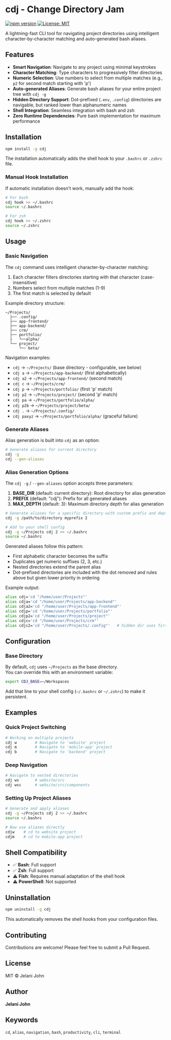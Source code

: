 # cdj - Change Directory Jam

[![npm version](https://img.shields.io/npm/v/cdj.svg)](https://www.npmjs.com/package/cdj)
[![License: MIT](https://img.shields.io/badge/License-MIT-yellow.svg)](https://opensource.org/licenses/MIT)

A lightning-fast CLI tool for navigating project directories using intelligent character-by-character matching and auto-generated bash aliases.

## Features

- **Smart Navigation**: Navigate to any project using minimal keystrokes
- **Character Matching**: Type characters to progressively filter directories
- **Numeric Selection**: Use numbers to select from multiple matches (e.g., `p2` for second match starting with 'p')
- **Auto-generated Aliases**: Generate bash aliases for your entire project tree with `cdj -g`
- **Hidden Directory Support**: Dot-prefixed (`.env`, `.config`) directories are navigable, but ranked lower than alphanumeric names
- **Shell Integration**: Seamless integration with bash and zsh
- **Zero Runtime Dependencies**: Pure bash implementation for maximum performance

## Installation

```bash
npm install -g cdj
```

The installation automatically adds the shell hook to your `.bashrc` or `.zshrc` file.

### Manual Hook Installation

If automatic installation doesn't work, manually add the hook:

```bash
# For bash
cdj hook >> ~/.bashrc
source ~/.bashrc

# For zsh
cdj hook >> ~/.zshrc
source ~/.zshrc
```

## Usage

### Basic Navigation

The `cdj` command uses intelligent character-by-character matching:

1. Each character filters directories starting with that character (case-insensitive)
2. Numbers select from multiple matches (1-9)
3. The first match is selected by default

Example directory structure:
```
~/Projects/
  ├── .config/
  ├── app-frontend/
  ├── app-backend/
  ├── crm/
  ├── portfolio/
  ├   └──alpha/
  └── project/
      └── beta/
```

Navigation examples:
- `cdj` → `~/Projects/` (base directory - configurable, see below)
- `cdj a` → `~/Projects/app-backend/` (first alphabetically)
- `cdj a2` → `~/Projects/app-frontend/` (second match)
- `cdj c` → `~/Projects/crm/`
- `cdj p` → `~/Projects/portfolio/` (first 'p' match)
- `cdj p2` → `~/Projects/project/` (second 'p' match)
- `cdj pa` → `~/Projects/portfolio/alpha/`
- `cdj p2b` → `~/Projects/project/beta/`
- `cdj .` → `~/Projects/.config/`
- `cdj paxyz` → `~/Projects/portfolio/alpha/` (graceful failure)

### Generate Aliases

Alias generation is built into `cdj` as an option:

```bash
# Generate aliases for current directory
cdj -g
cdj --gen-aliases
```

### Alias Generation Options

The `cdj -g` / `--gen-aliases` option accepts three parameters:

1. **BASE_DIR** (default: current directory): Root directory for alias generation
2. **PREFIX** (default: "cdj"): Prefix for all generated aliases
3. **MAX_DEPTH** (default: 3): Maximum directory depth for alias generation

```bash
# Generate aliases for a specific directory with custom prefix and depth
cdj -g /path/to/directory myprefix 2

# Add to your shell config
cdj -g ~/Projects cdj 2 >> ~/.bashrc
source ~/.bashrc
```

Generated aliases follow this pattern:
- First alphabetic character becomes the suffix
- Duplicates get numeric suffixes (2, 3, etc.)
- Nested directories extend the parent alias
- Dot-prefixed directories are included with the dot removed and rules above but given lower priority in ordering

Example output:
```bash
alias cdj='cd "/home/user/Projects"'
alias cdja='cd "/home/user/Projects/app-backend"'
alias cdja2='cd "/home/user/Projects/app-frontend"'
alias cdjp='cd "/home/user/Projects/portfolio"'
alias cdjp2='cd "/home/user/Projects/project"'
alias cdjc='cd "/home/user/Projects/crm"'
alias cdjc2='cd "/home/user/Projects/.config"'   # hidden dir uses first char after dot, but lower priority
```

## Configuration

### Base Directory

By default, `cdj` uses `~/Projects` as the base directory.\
You can override this with an environment variable:

```bash
export CDJ_BASE=~/Workspaces
```

Add that line to your shell config (`~/.bashrc` or `~/.zshrc`) to make
it persistent.

## Examples

### Quick Project Switching

```bash
# Working on multiple projects
cdj w        # Navigate to 'website' project
cdj m        # Navigate to 'mobile-app' project
cdj b        # Navigate to 'backend' project
```

### Deep Navigation

```bash
# Navigate to nested directories
cdj ws       # website/src
cdj wsc      # website/src/components
```

### Setting Up Project Aliases

```bash
# Generate and apply aliases
cdj -g ~/Projects cdj 2 >> ~/.bashrc
source ~/.bashrc

# Now use aliases directly
cdjw    # cd to website project
cdjm    # cd to mobile-app project
```

## Shell Compatibility

- ✅ **Bash**: Full support
- ✅ **Zsh**: Full support
- ⚠️ **Fish**: Requires manual adaptation of the shell hook
- ⚠️ **PowerShell**: Not supported

## Uninstallation

```bash
npm uninstall -g cdj
```

This automatically removes the shell hooks from your configuration files.

## Contributing

Contributions are welcome! Please feel free to submit a Pull Request.

## License

MIT © Jelani John

## Author

**Jelani John**

## Keywords

`cd`, `alias`, `navigation`, `bash`, `productivity`, `cli`, `terminal`